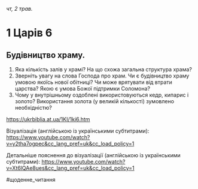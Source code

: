 
_чт, 2 трав._

# 1 Царів 6

## Будівництво храму.
1. Яка кількість залів у храмі? На що схожа загальна структура храма?
2. Зверніть увагу на слова Господа про храм. Чи є будівництво храму умовою якоїсь нової обітниці? Чи може врятувати від втрати царства? Якою є умова Божої підтримки Соломона?
3. Чому у внутрішньому оздоблені використовуються кедр, кипарис і золото? Використання золота (у великій кількості) зумовлено необхідністю?

https://ukrbiblia.at.ua/1KI/1ki6.htm 

Візуалізація (англійською із українськими субтитрами):
https://www.youtube.com/watch?v=y2tha7ogpec&cc_lang_pref=uk&cc_load_policy=1 

Детальніше пояснення до візуалізації (англійською із українськими субтитрами):
https://www.youtube.com/watch?v=Xt6lQAe8ues&cc_lang_pref=uk&cc_load_policy=1 

#щоденне_читання
